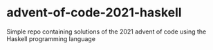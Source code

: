 # advent-of-code-2021-haskell
Simple repo containing solutions of the 2021 advent of code using the Haskell programming language
